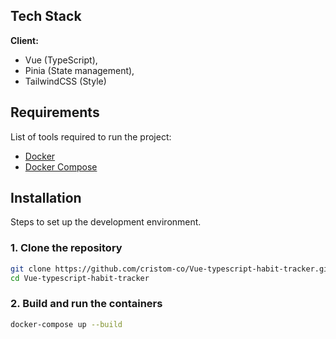 ## Tech Stack

**Client:** 
- Vue (TypeScript), 
- Pinia (State management), 
- TailwindCSS (Style)

## Requirements

List of tools required to run the project:

- [Docker](https://docs.docker.com/get-docker/)
- [Docker Compose](https://docs.docker.com/compose/install/)

## Installation

Steps to set up the development environment.

### 1. Clone the repository

```bash
git clone https://github.com/cristom-co/Vue-typescript-habit-tracker.git
cd Vue-typescript-habit-tracker
```

### 2. Build and run the containers
```bash
docker-compose up --build
```